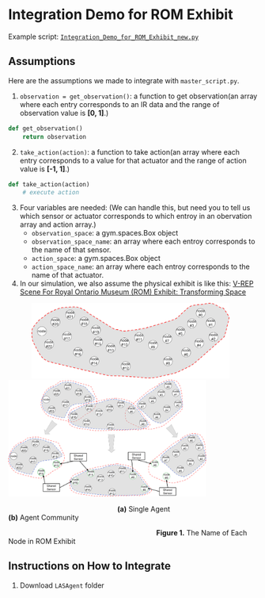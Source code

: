 # Integration Demo for ROM Exhibit
Example script: [`Integration_Demo_for_ROM_Exhibit_new.py`](https://github.com/UWaterloo-ASL/LAS_Gym/blob/master/Integration_Demo_for_ROM_Exhibit_new.py)

## Assumptions
Here are the assumptions we made to integrate with `master_script.py`.
1. `observation = get_observation()`: a function to get observation(an array where each entry corresponds to an IR data and the range of observation value is **[0, 1]**.) 
```python
def get_observation()
    return observation
```
2. `take_action(action)`: a function to take action(an array where each entry corresponds to a value for that actuator and the range of action value is **[-1, 1]**.)
```python
def take_action(action)
    # execute action
```
3. Four variables are needed: (We can handle this, but need you to tell us which sensor or actuator corresponds to which entroy in an obervation array and action array.)
   * `observation_space`: a gym.spaces.Box object
   * `observation_space_name`: an array where each entroy corresponds to the name of that sensor.
   * `action_space`: a gym.spaces.Box object
   * `action_space_name`: an array where each entroy corresponds to the name of that actuator.
4. In our simulation, we also assume the physical exhibit is like this:
   [V-REP Scene For Royal Ontario Museum (ROM) Exhibit: Transforming Space](https://github.com/UWaterloo-ASL/LAS_Gym/tree/master/LAS-Scenes#v-rep-scene-for-royal-ontario-museum-rom-exhibit-transforming-space)
   
&nbsp; &nbsp; &nbsp; &nbsp; &nbsp; &nbsp; <img src="https://github.com/UWaterloo-ASL/LAS_Gym/blob/master/InitialDesignIdeas/ROM_Exhibit/Single_Giant_Agent.png" width="400"  />     &nbsp;  <img src="https://github.com/UWaterloo-ASL/LAS_Gym/blob/master/InitialDesignIdeas/ROM_Exhibit/Agent_Community_Partition.png" width="400"  /> 

&nbsp; &nbsp; &nbsp; &nbsp; &nbsp; &nbsp; &nbsp; &nbsp; &nbsp; &nbsp; &nbsp; &nbsp; &nbsp; &nbsp; &nbsp; &nbsp; &nbsp; &nbsp; &nbsp; &nbsp; &nbsp; &nbsp; &nbsp; &nbsp;  &nbsp; &nbsp; &nbsp; &nbsp; **(a)** Single Agent &nbsp; &nbsp; &nbsp; &nbsp; &nbsp; &nbsp; &nbsp; &nbsp; &nbsp; &nbsp; &nbsp; &nbsp; &nbsp; &nbsp; &nbsp; &nbsp; &nbsp; &nbsp; &nbsp; &nbsp; **(b)** Agent Community

&nbsp; &nbsp; &nbsp; &nbsp; &nbsp; &nbsp; &nbsp; &nbsp; &nbsp; &nbsp; &nbsp; &nbsp; &nbsp; &nbsp; &nbsp; &nbsp; &nbsp; &nbsp; &nbsp; &nbsp; &nbsp; &nbsp; &nbsp; &nbsp; &nbsp; &nbsp; &nbsp; &nbsp; &nbsp; &nbsp; &nbsp; &nbsp; &nbsp; &nbsp; &nbsp; &nbsp; &nbsp; &nbsp; **Figure 1.** The Name of Each Node in ROM Exhibit

## Instructions on How to Integrate
1. Download `LASAgent` folder

